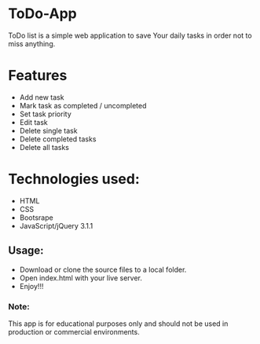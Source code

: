 # ToDo-App

ToDo list is a simple web application to save Your daily tasks in order not to miss anything.

# Features

* Add new task
* Mark task as completed / uncompleted
* Set task priority
* Edit task
* Delete single task
* Delete completed tasks
* Delete all tasks

# Technologies used:

* HTML
* CSS
* Bootsrape
* JavaScript/jQuery 3.1.1

## Usage:

- Download or clone the source files to a local folder.
- Open index.html with your live server.
- Enjoy!!!

### Note:
This app is for educational purposes only and should not be used in production or commercial environments.



